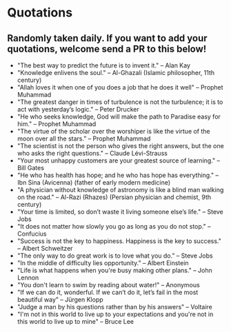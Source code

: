 # Quotations

## Randomly taken daily. If you want to add your quotations, welcome send a PR to this below!

- "The best way to predict the future is to invent it." – Alan Kay
- "Knowledge enlivens the soul." – Al-Ghazali (Islamic philosopher, 11th century)
- "Allah loves it when one of you does a job that he does it well" – Prophet Muhammad 
- "The greatest danger in times of turbulence is not the turbulence; it is to act with yesterday’s logic." – Peter Drucker
- "He who seeks knowledge, God will make the path to Paradise easy for him." – Prophet Muhammad
- "The virtue of the scholar over the worshiper is like the virtue of the moon over all the stars." – Prophet Muhammad
- "The scientist is not the person who gives the right answers, but the one who asks the right questions." – Claude Lévi-Strauss
- "Your most unhappy customers are your greatest source of learning." – Bill Gates
- "He who has health has hope; and he who has hope has everything." – Ibn Sina (Avicenna) (father of early modern medicine)
- "A physician without knowledge of astronomy is like a blind man walking on the road." – Al-Razi (Rhazes) (Persian physician and chemist, 9th century)
- "Your time is limited, so don’t waste it living someone else’s life." – Steve Jobs
- "It does not matter how slowly you go as long as you do not stop." – Confucius
- "Success is not the key to happiness. Happiness is the key to success." – Albert Schweitzer
- "The only way to do great work is to love what you do." – Steve Jobs
- "In the middle of difficulty lies opportunity." – Albert Einstein
- "Life is what happens when you're busy making other plans." – John Lennon
- "You don't learn to swim by reading about water!" – Anonymous 
- "If we can do it, wonderful. If we can’t do it, let’s fail in the most beautiful way" – Jürgen Klopp
- "Judge a man by his questions rather than by his answers" – Voltaire
- "I'm not in this world to live up to your expectations and you're not in this world to live up to mine" – Bruce Lee
